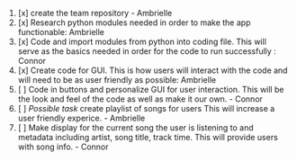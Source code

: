 1. [x] create the team repository - Ambrielle
2. [x] Research python modules needed in order to make the app functionable: Ambrielle
3. [x] Code and import modules from python into coding file. This will serve as the basics needed in order for the code to run successfully        : Connor 
4. [x] Create code for GUI. This is how users will interact with the code and will need to be as user friendly as possible: Ambrielle 
5. [ ] Code in buttons and personalize GUI for user interaction. This will be the look and feel of the code as well as make it our own. -          Connor 
6. [ ] *Possible task* create playlist of songs for users This will increase a user friendly experice. - Ambrielle
7. [ ] Make display for the current song the user is listening to and metadata including artist, song title, track time. This will provide        users with song info. - Connor
